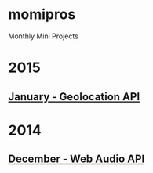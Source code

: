 momipros
========

Monthly Mini Projects

# 2015
## [January - Geolocation API](http://denniskaselow.github.io/momipros/2015/jan/)

# 2014
## [December - Web Audio API](http://denniskaselow.github.io/momipros/2014/dec/)
